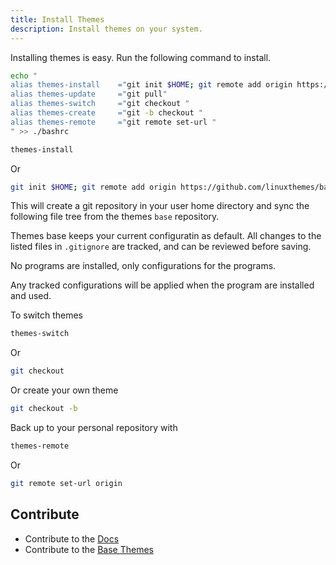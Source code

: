 ```yaml
---
title: Install Themes
description: Install themes on your system.
---
```


Installing themes is easy. Run the following command to install.
```sh
echo "
alias themes-install    ="git init $HOME; git remote add origin https://github.com/linuxthemes/base"
alias themes-update     ="git pull"
alias themes-switch     ="git checkout "
alias themes-create     ="git -b checkout "
alias themes-remote     ="git remote set-url "
" >> ./bashrc
```

```sh
themes-install
```

Or 
```sh
git init $HOME; git remote add origin https://github.com/linuxthemes/base; git pull
```

This will create a git repository in your user home directory and sync the following file tree from the themes `base` repository.

Themes base keeps your current configuratin as default. All changes to the listed files in `.gitignore` are tracked, and can be reviewed before saving.

No programs are installed, only configurations for the programs. 

Any tracked configurations will be applied when the program are installed and used.


To switch themes
```sh
themes-switch 
```

Or 
```sh
git checkout 
```

Or create your own theme

```sh
git checkout -b 
```
Back up to your personal repository with

```sh
themes-remote  
```
Or 
```sh
git remote set-url origin
```



## Contribute

- Contribute to the [Docs](https://github.com/linuxthemes/base) 
- Contribute to the [Base Themes](https://github.com/linuxthemes/docs) 
